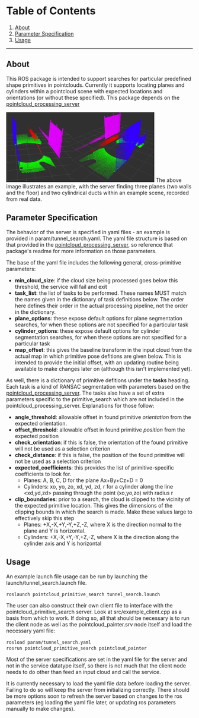 # Table of Contents
1. [About](#about)
2. [Parameter Specification](#parameter-specification)
3. [Usage](#usage)

***

## About
This ROS package is intended to support searches for particular predefined shape primitives in pointclouds. Currently it supports locating planes and cylinders within a pointcloud scene with expected locations and orientations (or without these specified). This package depends on the [pointcloud_processing_server](https://github.com/UTNuclearRoboticsPublic/pointcloud_processing_server)

<img src=images/tunnel_inspection.png width="400">
The above image illustrates an example, with the server finding three planes (two walls and the floor) and two cylindrical ducts within an example scene, recorded from real data. 

## Parameter Specification
The behavior of the server is specified in yaml files - an example is provided in param/tunnel_search.yaml. The yaml file structure is based on that provided in the [pointcloud_processing_server](https://github.com/UTNuclearRoboticsPublic/pointcloud_processing_server), so reference that package's readme for more information on those parameters. 

The base of the yaml file includes the following general, cross-primitive parameters:

- **min_cloud_size**: if the cloud size being processed goes below this threshold, the service will fail and exit
- **task_list**: the list of tasks to be performed. These names MUST match the names given in the dictionary of task definitions below. The order here defines their order in the actual processing pipeline, not the order in the dictionary. 
- **plane_options**: these expose default options for plane segmentation searches, for when these options are not specified for a particular task
- **cylinder_options**: these expose default options for cylinder segmentation searches, for when these options are not specified for a particular task
- **map_offset**: this gives the baseline transform in the input cloud from the actual map in which primitive pose defitions are given below. This is intended to provide the initial offset, with an updating routine being available to make changes later on (although this isn't implemented yet).

As well, there is a dictionary of primitive defitions under the **tasks** heading. Each task is a kind of RANSAC segmentation with parameters based on the [pointcloud_processing_server](https://github.com/UTNuclearRoboticsPublic/pointcloud_processing_server). The tasks also have a set of extra parameters specific to the primitive_search which are not included in the pointcloud_processing_server. Explanations for those follow: 
- **angle_threshold**: allowable offset in found primitive *orientation* from the expected orientation.
- **offset_threshold**: allowable offset in found primitive *position* from the expected position 
- **check_orientation**: if this is false, the orientation of the found primitive will not be used as a selection criterion
- **check_distance**: if this is false, the position of the found primitive will not be used as a selection criterion
- **expected_coefficients**: this provides the list of primitive-specific coefficients to look for. 
  - Planes: A, B, C, D for the plane Ax+By+Cz+D = 0
  - Cylinders: xo, yo, zo, xd, yd, zd, r for a cylinder along the line <xd,yd,zd> passing through the point (xo,yo,zo) with radius r
- **clip_boundaries**: prior to a search, the cloud is clipped to the vicinity of the expected primitive location. This gives the dimensions of the clipping bounds in which the search is made. Make these values large to effectively skip this step
  - Planes: +X,-X,+Y,-Y,+Z,-Z, where X is the direction normal to the plane and Y is horizontal.
  - Cylinders: +X,-X,+Y,-Y,+Z,-Z, where X is the direction along the cylinder axis and Y is horizontal

## Usage
An example launch file usage can be run by launching the launch/tunnel_search.launch file. 
```
roslaunch pointcloud_primitive_search tunnel_search.launch
```

The user can also construct their own client file to interface with the pointcloud_primitive_search server. Look at src/example_client.cpp as a basis from which to work. If doing so, all that should be necessary is to run the client node as well as the pointcloud_painter.srv node itself and load the necessary yaml file:

```
rosload param/tunnel_search.yaml
rosrun pointcloud_primitive_search pointcloud_painter
```

Most of the server specifications are set in the yaml file for the server and not in the service datatype itself, so there is not much that the client node needs to do other than feed an input cloud and call the service. 

It is currently necessary to load the yaml file data before loading the server. Failing to do so will keep the server from initializing correctly. There should be more options soon to refresh the server based on changes to the ros parameters (eg loading the yaml file later, or updating ros parameters manually to make changes). 
